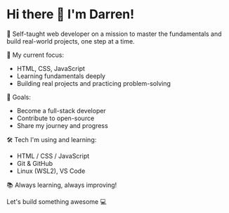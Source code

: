 # Hi there 👋 I'm Darren!

🌱 Self-taught web developer on a mission to master the fundamentals and build real-world projects, one step at a time.

🧠 My current focus:
- HTML, CSS, JavaScript
- Learning fundamentals deeply
- Building real projects and practicing problem-solving

🚀 Goals:
- Become a full-stack developer
- Contribute to open-source
- Share my journey and progress

🛠 Tech I'm using and learning:
- HTML / CSS / JavaScript
- Git & GitHub
- Linux (WSL2), VS Code

📚 Always learning, always improving!

Let's build something awesome 💻
